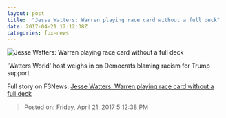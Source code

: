 ```yaml
---
layout: post
title:  "Jesse Watters: Warren playing race card without a full deck"
date: 2017-04-21 12:12:38Z
categories: fox-news
---
```


![Jesse Watters: Warren playing race card without a full deck](http://a57.foxnews.com/media2.foxnews.com/BrightCove/694940094001/2017/04/21/640/360/694940094001_5406130594001_5406111100001-vs.jpg)

'Watters World' host weighs in on Democrats blaming racism for Trump support


Full story on F3News: [Jesse Watters: Warren playing race card without a full deck](http://www.f3nws.com/n/eyjbkB)

> Posted on: Friday, April 21, 2017 5:12:38 PM
